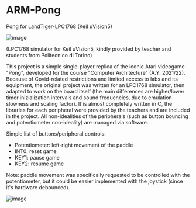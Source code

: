 # ARM-Pong
Pong for LandTiger-LPC1768 (Keil uVision5)


![image](https://user-images.githubusercontent.com/68816181/156605748-2443499b-49fd-4318-b1fb-307e79b4722d.png)

(LPC1768 simulator for Keil uVision5, kindly provided by teacher and students from Politecnico di Torino)






This project is a simple single-player replica of the iconic Atari videogame "Pong", developed for the course "Computer Architecture" (A.Y. 2021/22).
Because of Covid-related restrictions and limited access to labs and its equipment, the original project was written for an LPC1768 simulator, then adapted to work on the board itself (the main differences are higher/lower timer inizialization intervals and sound frequencies, due to emulation slowness and scaling factor).
It'is almost completely written in C, the libraries for each peripheral were provided by the teachers and are included in the project.
All non-idealities of the peripherals (such as button bouncing and potentiometer non-ideality) are managed via software.




Simple list of buttons/peripheral controls:
  - Potentiometer: left-right movement of the paddle
  - INT0: reset game
  - KEY1: pause game
  - KEY2: resume game
  
  
Note: paddle movement was specifically requested to be controlled with the potentiometer, but it could be easier implemented with the joystick (since it's hardware debounced).

![image](https://user-images.githubusercontent.com/68816181/156605895-afd201da-77c4-4391-9495-160665a12ad8.png)
